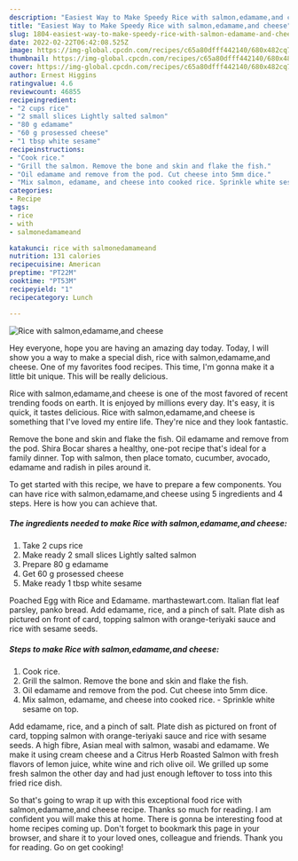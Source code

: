 ```yaml
---
description: "Easiest Way to Make Speedy Rice with salmon,edamame,and cheese"
title: "Easiest Way to Make Speedy Rice with salmon,edamame,and cheese"
slug: 1804-easiest-way-to-make-speedy-rice-with-salmon-edamame-and-cheese
date: 2022-02-22T06:42:08.525Z
image: https://img-global.cpcdn.com/recipes/c65a80dfff442140/680x482cq70/rice-with-salmonedamameand-cheese-recipe-main-photo.jpg
thumbnail: https://img-global.cpcdn.com/recipes/c65a80dfff442140/680x482cq70/rice-with-salmonedamameand-cheese-recipe-main-photo.jpg
cover: https://img-global.cpcdn.com/recipes/c65a80dfff442140/680x482cq70/rice-with-salmonedamameand-cheese-recipe-main-photo.jpg
author: Ernest Higgins
ratingvalue: 4.6
reviewcount: 46855
recipeingredient:
- "2 cups rice"
- "2 small slices Lightly salted salmon"
- "80 g edamame"
- "60 g prosessed cheese"
- "1 tbsp white sesame"
recipeinstructions:
- "Cook rice."
- "Grill the salmon. Remove the bone and skin and flake the fish."
- "Oil edamame and remove from the pod. Cut cheese into 5mm dice."
- "Mix salmon, edamame, and cheese into cooked rice. Sprinkle white sesame on top."
categories:
- Recipe
tags:
- rice
- with
- salmonedamameand

katakunci: rice with salmonedamameand 
nutrition: 131 calories
recipecuisine: American
preptime: "PT22M"
cooktime: "PT53M"
recipeyield: "1"
recipecategory: Lunch

---
```



![Rice with salmon,edamame,and cheese](https://img-global.cpcdn.com/recipes/c65a80dfff442140/680x482cq70/rice-with-salmonedamameand-cheese-recipe-main-photo.jpg)

Hey everyone, hope you are having an amazing day today. Today, I will show you a way to make a special dish, rice with salmon,edamame,and cheese. One of my favorites food recipes. This time, I'm gonna make it a little bit unique. This will be really delicious.

Rice with salmon,edamame,and cheese is one of the most favored of recent trending foods on earth. It is enjoyed by millions every day. It's easy, it is quick, it tastes delicious. Rice with salmon,edamame,and cheese is something that I've loved my entire life. They're nice and they look fantastic.

Remove the bone and skin and flake the fish. Oil edamame and remove from the pod. Shira Bocar shares a healthy, one-pot recipe that's ideal for a family dinner. Top with salmon, then place tomato, cucumber, avocado, edamame and radish in piles around it.


To get started with this recipe, we have to prepare a few components. You can have rice with salmon,edamame,and cheese using 5 ingredients and 4 steps. Here is how you can achieve that.

<!--inarticleads1-->

##### The ingredients needed to make Rice with salmon,edamame,and cheese:

1. Take 2 cups rice
1. Make ready 2 small slices Lightly salted salmon
1. Prepare 80 g edamame
1. Get 60 g prosessed cheese
1. Make ready 1 tbsp white sesame


Poached Egg with Rice and Edamame. marthastewart.com. Italian flat leaf parsley, panko bread. Add edamame, rice, and a pinch of salt. Plate dish as pictured on front of card, topping salmon with orange-teriyaki sauce and rice with sesame seeds. 

<!--inarticleads2-->

##### Steps to make Rice with salmon,edamame,and cheese:

1. Cook rice.
1. Grill the salmon. Remove the bone and skin and flake the fish.
1. Oil edamame and remove from the pod. Cut cheese into 5mm dice.
1. Mix salmon, edamame, and cheese into cooked rice. - Sprinkle white sesame on top.


Add edamame, rice, and a pinch of salt. Plate dish as pictured on front of card, topping salmon with orange-teriyaki sauce and rice with sesame seeds. A high fibre, Asian meal with salmon, wasabi and edamame. We make it using cream cheese and a Citrus Herb Roasted Salmon with fresh flavors of lemon juice, white wine and rich olive oil. We grilled up some fresh salmon the other day and had just enough leftover to toss into this fried rice dish. 

So that's going to wrap it up with this exceptional food rice with salmon,edamame,and cheese recipe. Thanks so much for reading. I am confident you will make this at home. There is gonna be interesting food at home recipes coming up. Don't forget to bookmark this page in your browser, and share it to your loved ones, colleague and friends. Thank you for reading. Go on get cooking!

